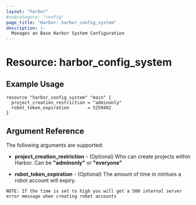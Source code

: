 ```yaml
---
layout: "harbor"
#subcategory: "config"
page_title: "Harbor: harbor_config_system"
description: |-
  Manages an Base Harbor System Configuration
---
```


# Resource: harbor_config_system

## Example Usage
```
resource "harbor_config_system" "main" {
  project_creation_restriction = "adminonly"
  robot_token_expiration       = 5259492
}
```

## Argument Reference
The following arguments are supported:

* **project_creation_restriction** - (Optional) Who can create projects within Harbor. Can be **"adminonly"** or **"everyone"**

* **robot_token_expiration** - (Optional) The amount of time in mintues a robot account will expiry. 

`NOTE: If the time is set to high you will get a 500 internal server error message when creating robot accounts`